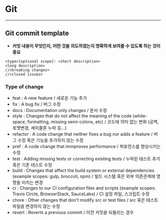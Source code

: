 # Git

---

## Git commit template

- **커밋 내용이 무엇인지, 어떤 것을 의도하였는지 명확하게 보여줄 수 있도록 하는 것이 중요**

```
<type>[optional scope]: <short description>
<long description>
//<breaking changes>
//<closed issues>
```

### Type of change

- feat : A new feature / 새로운 기능 추가
- fix : A bug fix / 버그 수정
- docs : Documentation only changes / 문서 수정
- style : Changes that do not affect the meaning of the code (white-space, formatting, missing semi-colons, etc) / 코드에 의미 없는 변화 (공백, 포멧변경, 세미콜론 누락 등...)
- refactor : A code change that neither fixes a bug nor adds a feature / 버그 수정 혹은 기능을 추가하지 않는 수정
- pref : A code change that immproves performance / 퍼포먼스를 향상시키는 수정
- test : Adding missing tests or correcting existing tests / 누락된 테스트 추가 혹은 기존 테스트 수정
- build : Changes that affect the build system or external dependencies (example scopes: gulp, broccoli, npm) / 빌드 시스템 혹은 외부 의존관계에 영향을 미치는 변경
- ci : Changes to our CI configuration files and scripts (example scopes: Travis Circle, BrowserStack, SauceLabs) / CI 설정 파일, 스크립트 수정
- chore : Other changes that don't modify src or test files / src 혹은 테스트 파일을 변경하지 않는 수정
- revert : Reverts a previous commit / 이전 커밋을 되돌리는 경우



